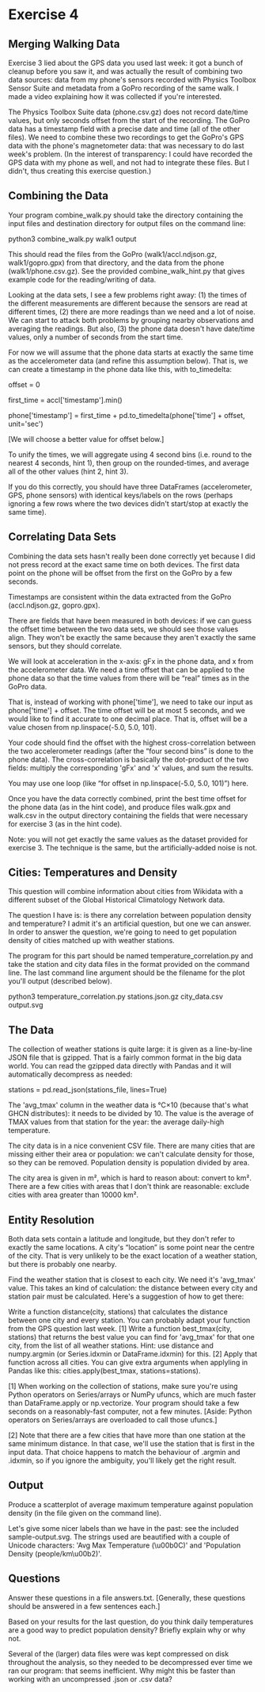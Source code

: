 # Exercise 4
## Merging Walking Data

Exercise 3 lied about the GPS data you used last week: it got a bunch of cleanup before you saw it, and was actually the result of combining two data sources: data from my phone's sensors recorded with Physics Toolbox Sensor Suite and metadata from a GoPro recording of the same walk. I made a video explaining how it was collected if you're interested.

The Physics Toolbox Suite data (phone.csv.gz) does not record date/time values, but only seconds offset from the start of the recording. The GoPro data has a timestamp field with a precise date and time (all of the other files). We need to combine these two recordings to get the GoPro's GPS data with the phone's magnetometer data: that was necessary to do last week's problem. (In the interest of transparency: I could have recorded the GPS data with my phone as well, and not had to integrate these files. But I didn't, thus creating this exercise question.)

## Combining the Data
Your program combine_walk.py should take the directory containing the input files and destination directory for output files on the command line:

python3 combine_walk.py walk1 output

This should read the files from the GoPro (walk1/accl.ndjson.gz, walk1/gopro.gpx) from that directory, and the data from the phone (walk1/phone.csv.gz). See the provided combine_walk_hint.py that gives example code for the reading/writing of data.

Looking at the data sets, I see a few problems right away: (1) the times of the different measurements are different because the sensors are read at different times, (2) there are more readings than we need and a lot of noise. We can start to attack both problems by grouping nearby observations and averaging the readings. But also, (3) the phone data doesn't have date/time values, only a number of seconds from the start time.

For now we will assume that the phone data starts at exactly the same time as the accelerometer data (and refine this assumption below). That is, we can create a timestamp in the phone data like this, with to_timedelta:

offset = 0

first_time = accl['timestamp'].min()

phone['timestamp'] = first_time + pd.to_timedelta(phone['time'] + offset, unit='sec')

[We will choose a better value for offset below.]

To unify the times, we will aggregate using 4 second bins (i.e. round to the nearest 4 seconds, hint 1), then group on the rounded-times, and average all of the other values (hint 2, hint 3).

If you do this correctly, you should have three DataFrames (accelerometer, GPS, phone sensors) with identical keys/labels on the rows (perhaps ignoring a few rows where the two devices didn't start/stop at exactly the same time).

## Correlating Data Sets
Combining the data sets hasn't really been done correctly yet because I did not press record at the exact same time on both devices. The first data point on the phone will be offset from the first on the GoPro by a few seconds.

Timestamps are consistent within the data extracted from the GoPro (accl.ndjson.gz, gopro.gpx).

There are fields that have been measured in both devices: if we can guess the offset time between the two data sets, we should see those values align. They won't be exactly the same because they aren't exactly the same sensors, but they should correlate.

We will look at acceleration in the x-axis: gFx in the phone data, and x from the accelerometer data. We need a time offset that can be applied to the phone data so that the time values from there will be “real” times as in the GoPro data.

That is, instead of working with phone['time'], we need to take our input as phone['time'] + offset. The time offset will be at most 5 seconds, and we would like to find it accurate to one decimal place. That is, offset will be a value chosen from np.linspace(-5.0, 5.0, 101).

Your code should find the offset with the highest cross-correlation between the two accelerometer readings (after the “four second bins” is done to the phone data). The cross-correlation is basically the dot-product of the two fields: multiply the corresponding 'gFx' and 'x' values, and sum the results.

You may use one loop (like “for offset in np.linspace(-5.0, 5.0, 101)”) here.

Once you have the data correctly combined, print the best time offset for the phone data (as in the hint code), and produce files walk.gpx and walk.csv in the output directory containing the fields that were necessary for exercise 3 (as in the hint code).

Note: you will not get exactly the same values as the dataset provided for exercise 3. The technique is the same, but the artificially-added noise is not.

## Cities: Temperatures and Density
This question will combine information about cities from Wikidata with a different subset of the Global Historical Climatology Network data.

The question I have is: is there any correlation between population density and temperature? I admit it's an artificial question, but one we can answer. In order to answer the question, we're going to need to get population density of cities matched up with weather stations.

The program for this part should be named temperature_correlation.py and take the station and city data files in the format provided on the command line. The last command line argument should be the filename for the plot you'll output (described below).

python3 temperature_correlation.py stations.json.gz city_data.csv output.svg

## The Data
The collection of weather stations is quite large: it is given as a line-by-line JSON file that is gzipped. That is a fairly common format in the big data world. You can read the gzipped data directly with Pandas and it will automatically decompress as needed:

stations = pd.read_json(stations_file, lines=True)

The 'avg_tmax' column in the weather data is °C×10 (because that's what GHCN distributes): it needs to be divided by 10. The value is the average of TMAX values from that station for the year: the average daily-high temperature.

The city data is in a nice convenient CSV file. There are many cities that are missing either their area or population: we can't calculate density for those, so they can be removed. Population density is population divided by area.

The city area is given in m², which is hard to reason about: convert to km². There are a few cities with areas that I don't think are reasonable: exclude cities with area greater than 10000 km².

## Entity Resolution
Both data sets contain a latitude and longitude, but they don't refer to exactly the same locations. A city's “location” is some point near the centre of the city. That is very unlikely to be the exact location of a weather station, but there is probably one nearby.

Find the weather station that is closest to each city. We need it's 'avg_tmax' value. This takes an kind of calculation: the distance between every city and station pair must be calculated. Here's a suggestion of how to get there:

Write a function distance(city, stations) that calculates the distance between one city and every station. You can probably adapt your function from the GPS question last week. [1]
Write a function best_tmax(city, stations) that returns the best value you can find for 'avg_tmax' for that one city, from the list of all weather stations. Hint: use distance and numpy.argmin (or Series.idxmin or DataFrame.idxmin) for this. [2]
Apply that function across all cities. You can give extra arguments when applyling in Pandas like this: cities.apply(best_tmax, stations=stations).

[1] When working on the collection of stations, make sure you're using Python operators on Series/arrays or NumPy ufuncs, which are much faster than DataFrame.apply or np.vectorize. Your program should take a few seconds on a reasonably-fast computer, not a few minutes. [Aside: Python operators on Series/arrays are overloaded to call those ufuncs.]

[2] Note that there are a few cities that have more than one station at the same minimum distance. In that case, we'll use the station that is first in the input data. That choice happens to match the behaviour of .argmin and .idxmin, so if you ignore the ambiguity, you'll likely get the right result.

## Output
Produce a scatterplot of average maximum temperature against population density (in the file given on the command line).

Let's give some nicer labels than we have in the past: see the included sample-output.svg. The strings used are beautified with a couple of Unicode characters: 'Avg Max Temperature (\u00b0C)' and 'Population Density (people/km\u00b2)'.

## Questions
Answer these questions in a file answers.txt. [Generally, these questions should be answered in a few sentences each.]

Based on your results for the last question, do you think daily temperatures are a good way to predict population density? Briefly explain why or why not.

Several of the (larger) data files were was kept compressed on disk throughout the analysis, so they needed to be decompressed ever time we ran our program: that seems inefficient. Why might this be faster than working with an uncompressed .json or .csv data?

